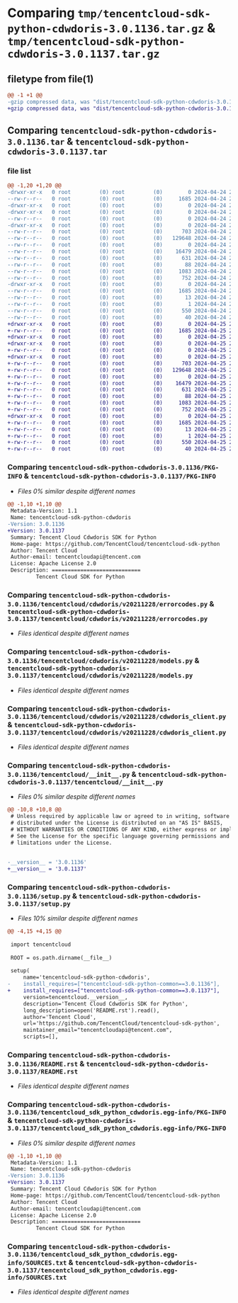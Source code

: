 # Comparing `tmp/tencentcloud-sdk-python-cdwdoris-3.0.1136.tar.gz` & `tmp/tencentcloud-sdk-python-cdwdoris-3.0.1137.tar.gz`

## filetype from file(1)

```diff
@@ -1 +1 @@
-gzip compressed data, was "dist/tencentcloud-sdk-python-cdwdoris-3.0.1136.tar", last modified: Wed Apr 24 20:29:55 2024, max compression
+gzip compressed data, was "dist/tencentcloud-sdk-python-cdwdoris-3.0.1137.tar", last modified: Thu Apr 25 20:36:55 2024, max compression
```

## Comparing `tencentcloud-sdk-python-cdwdoris-3.0.1136.tar` & `tencentcloud-sdk-python-cdwdoris-3.0.1137.tar`

### file list

```diff
@@ -1,20 +1,20 @@
-drwxr-xr-x   0 root         (0) root         (0)        0 2024-04-24 20:29:55.000000 tencentcloud-sdk-python-cdwdoris-3.0.1136/
--rw-r--r--   0 root         (0) root         (0)     1685 2024-04-24 20:29:55.000000 tencentcloud-sdk-python-cdwdoris-3.0.1136/PKG-INFO
-drwxr-xr-x   0 root         (0) root         (0)        0 2024-04-24 20:29:55.000000 tencentcloud-sdk-python-cdwdoris-3.0.1136/tencentcloud/
-drwxr-xr-x   0 root         (0) root         (0)        0 2024-04-24 20:29:55.000000 tencentcloud-sdk-python-cdwdoris-3.0.1136/tencentcloud/cdwdoris/
--rw-r--r--   0 root         (0) root         (0)        0 2024-04-24 20:29:55.000000 tencentcloud-sdk-python-cdwdoris-3.0.1136/tencentcloud/cdwdoris/__init__.py
-drwxr-xr-x   0 root         (0) root         (0)        0 2024-04-24 20:29:55.000000 tencentcloud-sdk-python-cdwdoris-3.0.1136/tencentcloud/cdwdoris/v20211228/
--rw-r--r--   0 root         (0) root         (0)      703 2024-04-24 20:29:55.000000 tencentcloud-sdk-python-cdwdoris-3.0.1136/tencentcloud/cdwdoris/v20211228/errorcodes.py
--rw-r--r--   0 root         (0) root         (0)   129648 2024-04-24 20:29:55.000000 tencentcloud-sdk-python-cdwdoris-3.0.1136/tencentcloud/cdwdoris/v20211228/models.py
--rw-r--r--   0 root         (0) root         (0)        0 2024-04-24 20:29:55.000000 tencentcloud-sdk-python-cdwdoris-3.0.1136/tencentcloud/cdwdoris/v20211228/__init__.py
--rw-r--r--   0 root         (0) root         (0)    16479 2024-04-24 20:29:55.000000 tencentcloud-sdk-python-cdwdoris-3.0.1136/tencentcloud/cdwdoris/v20211228/cdwdoris_client.py
--rw-r--r--   0 root         (0) root         (0)      631 2024-04-24 20:29:55.000000 tencentcloud-sdk-python-cdwdoris-3.0.1136/tencentcloud/__init__.py
--rw-r--r--   0 root         (0) root         (0)       88 2024-04-24 20:29:55.000000 tencentcloud-sdk-python-cdwdoris-3.0.1136/setup.cfg
--rw-r--r--   0 root         (0) root         (0)     1083 2024-04-24 20:29:55.000000 tencentcloud-sdk-python-cdwdoris-3.0.1136/setup.py
--rw-r--r--   0 root         (0) root         (0)      752 2024-04-24 20:29:55.000000 tencentcloud-sdk-python-cdwdoris-3.0.1136/README.rst
-drwxr-xr-x   0 root         (0) root         (0)        0 2024-04-24 20:29:55.000000 tencentcloud-sdk-python-cdwdoris-3.0.1136/tencentcloud_sdk_python_cdwdoris.egg-info/
--rw-r--r--   0 root         (0) root         (0)     1685 2024-04-24 20:29:55.000000 tencentcloud-sdk-python-cdwdoris-3.0.1136/tencentcloud_sdk_python_cdwdoris.egg-info/PKG-INFO
--rw-r--r--   0 root         (0) root         (0)       13 2024-04-24 20:29:55.000000 tencentcloud-sdk-python-cdwdoris-3.0.1136/tencentcloud_sdk_python_cdwdoris.egg-info/top_level.txt
--rw-r--r--   0 root         (0) root         (0)        1 2024-04-24 20:29:55.000000 tencentcloud-sdk-python-cdwdoris-3.0.1136/tencentcloud_sdk_python_cdwdoris.egg-info/dependency_links.txt
--rw-r--r--   0 root         (0) root         (0)      550 2024-04-24 20:29:55.000000 tencentcloud-sdk-python-cdwdoris-3.0.1136/tencentcloud_sdk_python_cdwdoris.egg-info/SOURCES.txt
--rw-r--r--   0 root         (0) root         (0)       40 2024-04-24 20:29:55.000000 tencentcloud-sdk-python-cdwdoris-3.0.1136/tencentcloud_sdk_python_cdwdoris.egg-info/requires.txt
+drwxr-xr-x   0 root         (0) root         (0)        0 2024-04-25 20:36:55.000000 tencentcloud-sdk-python-cdwdoris-3.0.1137/
+-rw-r--r--   0 root         (0) root         (0)     1685 2024-04-25 20:36:55.000000 tencentcloud-sdk-python-cdwdoris-3.0.1137/PKG-INFO
+drwxr-xr-x   0 root         (0) root         (0)        0 2024-04-25 20:36:55.000000 tencentcloud-sdk-python-cdwdoris-3.0.1137/tencentcloud/
+drwxr-xr-x   0 root         (0) root         (0)        0 2024-04-25 20:36:55.000000 tencentcloud-sdk-python-cdwdoris-3.0.1137/tencentcloud/cdwdoris/
+-rw-r--r--   0 root         (0) root         (0)        0 2024-04-25 20:36:55.000000 tencentcloud-sdk-python-cdwdoris-3.0.1137/tencentcloud/cdwdoris/__init__.py
+drwxr-xr-x   0 root         (0) root         (0)        0 2024-04-25 20:36:55.000000 tencentcloud-sdk-python-cdwdoris-3.0.1137/tencentcloud/cdwdoris/v20211228/
+-rw-r--r--   0 root         (0) root         (0)      703 2024-04-25 20:36:55.000000 tencentcloud-sdk-python-cdwdoris-3.0.1137/tencentcloud/cdwdoris/v20211228/errorcodes.py
+-rw-r--r--   0 root         (0) root         (0)   129648 2024-04-25 20:36:55.000000 tencentcloud-sdk-python-cdwdoris-3.0.1137/tencentcloud/cdwdoris/v20211228/models.py
+-rw-r--r--   0 root         (0) root         (0)        0 2024-04-25 20:36:55.000000 tencentcloud-sdk-python-cdwdoris-3.0.1137/tencentcloud/cdwdoris/v20211228/__init__.py
+-rw-r--r--   0 root         (0) root         (0)    16479 2024-04-25 20:36:55.000000 tencentcloud-sdk-python-cdwdoris-3.0.1137/tencentcloud/cdwdoris/v20211228/cdwdoris_client.py
+-rw-r--r--   0 root         (0) root         (0)      631 2024-04-25 20:36:55.000000 tencentcloud-sdk-python-cdwdoris-3.0.1137/tencentcloud/__init__.py
+-rw-r--r--   0 root         (0) root         (0)       88 2024-04-25 20:36:55.000000 tencentcloud-sdk-python-cdwdoris-3.0.1137/setup.cfg
+-rw-r--r--   0 root         (0) root         (0)     1083 2024-04-25 20:36:55.000000 tencentcloud-sdk-python-cdwdoris-3.0.1137/setup.py
+-rw-r--r--   0 root         (0) root         (0)      752 2024-04-25 20:36:55.000000 tencentcloud-sdk-python-cdwdoris-3.0.1137/README.rst
+drwxr-xr-x   0 root         (0) root         (0)        0 2024-04-25 20:36:55.000000 tencentcloud-sdk-python-cdwdoris-3.0.1137/tencentcloud_sdk_python_cdwdoris.egg-info/
+-rw-r--r--   0 root         (0) root         (0)     1685 2024-04-25 20:36:55.000000 tencentcloud-sdk-python-cdwdoris-3.0.1137/tencentcloud_sdk_python_cdwdoris.egg-info/PKG-INFO
+-rw-r--r--   0 root         (0) root         (0)       13 2024-04-25 20:36:55.000000 tencentcloud-sdk-python-cdwdoris-3.0.1137/tencentcloud_sdk_python_cdwdoris.egg-info/top_level.txt
+-rw-r--r--   0 root         (0) root         (0)        1 2024-04-25 20:36:55.000000 tencentcloud-sdk-python-cdwdoris-3.0.1137/tencentcloud_sdk_python_cdwdoris.egg-info/dependency_links.txt
+-rw-r--r--   0 root         (0) root         (0)      550 2024-04-25 20:36:55.000000 tencentcloud-sdk-python-cdwdoris-3.0.1137/tencentcloud_sdk_python_cdwdoris.egg-info/SOURCES.txt
+-rw-r--r--   0 root         (0) root         (0)       40 2024-04-25 20:36:55.000000 tencentcloud-sdk-python-cdwdoris-3.0.1137/tencentcloud_sdk_python_cdwdoris.egg-info/requires.txt
```

### Comparing `tencentcloud-sdk-python-cdwdoris-3.0.1136/PKG-INFO` & `tencentcloud-sdk-python-cdwdoris-3.0.1137/PKG-INFO`

 * *Files 0% similar despite different names*

```diff
@@ -1,10 +1,10 @@
 Metadata-Version: 1.1
 Name: tencentcloud-sdk-python-cdwdoris
-Version: 3.0.1136
+Version: 3.0.1137
 Summary: Tencent Cloud Cdwdoris SDK for Python
 Home-page: https://github.com/TencentCloud/tencentcloud-sdk-python
 Author: Tencent Cloud
 Author-email: tencentcloudapi@tencent.com
 License: Apache License 2.0
 Description: ============================
         Tencent Cloud SDK for Python
```

### Comparing `tencentcloud-sdk-python-cdwdoris-3.0.1136/tencentcloud/cdwdoris/v20211228/errorcodes.py` & `tencentcloud-sdk-python-cdwdoris-3.0.1137/tencentcloud/cdwdoris/v20211228/errorcodes.py`

 * *Files identical despite different names*

### Comparing `tencentcloud-sdk-python-cdwdoris-3.0.1136/tencentcloud/cdwdoris/v20211228/models.py` & `tencentcloud-sdk-python-cdwdoris-3.0.1137/tencentcloud/cdwdoris/v20211228/models.py`

 * *Files identical despite different names*

### Comparing `tencentcloud-sdk-python-cdwdoris-3.0.1136/tencentcloud/cdwdoris/v20211228/cdwdoris_client.py` & `tencentcloud-sdk-python-cdwdoris-3.0.1137/tencentcloud/cdwdoris/v20211228/cdwdoris_client.py`

 * *Files identical despite different names*

### Comparing `tencentcloud-sdk-python-cdwdoris-3.0.1136/tencentcloud/__init__.py` & `tencentcloud-sdk-python-cdwdoris-3.0.1137/tencentcloud/__init__.py`

 * *Files 0% similar despite different names*

```diff
@@ -10,8 +10,8 @@
 # Unless required by applicable law or agreed to in writing, software
 # distributed under the License is distributed on an "AS IS" BASIS,
 # WITHOUT WARRANTIES OR CONDITIONS OF ANY KIND, either express or implied.
 # See the License for the specific language governing permissions and
 # limitations under the License.
 
 
-__version__ = '3.0.1136'
+__version__ = '3.0.1137'
```

### Comparing `tencentcloud-sdk-python-cdwdoris-3.0.1136/setup.py` & `tencentcloud-sdk-python-cdwdoris-3.0.1137/setup.py`

 * *Files 10% similar despite different names*

```diff
@@ -4,15 +4,15 @@
 
 import tencentcloud
 
 ROOT = os.path.dirname(__file__)
 
 setup(
     name='tencentcloud-sdk-python-cdwdoris',
-    install_requires=["tencentcloud-sdk-python-common==3.0.1136"],
+    install_requires=["tencentcloud-sdk-python-common==3.0.1137"],
     version=tencentcloud.__version__,
     description='Tencent Cloud Cdwdoris SDK for Python',
     long_description=open('README.rst').read(),
     author='Tencent Cloud',
     url='https://github.com/TencentCloud/tencentcloud-sdk-python',
     maintainer_email="tencentcloudapi@tencent.com",
     scripts=[],
```

### Comparing `tencentcloud-sdk-python-cdwdoris-3.0.1136/README.rst` & `tencentcloud-sdk-python-cdwdoris-3.0.1137/README.rst`

 * *Files identical despite different names*

### Comparing `tencentcloud-sdk-python-cdwdoris-3.0.1136/tencentcloud_sdk_python_cdwdoris.egg-info/PKG-INFO` & `tencentcloud-sdk-python-cdwdoris-3.0.1137/tencentcloud_sdk_python_cdwdoris.egg-info/PKG-INFO`

 * *Files 0% similar despite different names*

```diff
@@ -1,10 +1,10 @@
 Metadata-Version: 1.1
 Name: tencentcloud-sdk-python-cdwdoris
-Version: 3.0.1136
+Version: 3.0.1137
 Summary: Tencent Cloud Cdwdoris SDK for Python
 Home-page: https://github.com/TencentCloud/tencentcloud-sdk-python
 Author: Tencent Cloud
 Author-email: tencentcloudapi@tencent.com
 License: Apache License 2.0
 Description: ============================
         Tencent Cloud SDK for Python
```

### Comparing `tencentcloud-sdk-python-cdwdoris-3.0.1136/tencentcloud_sdk_python_cdwdoris.egg-info/SOURCES.txt` & `tencentcloud-sdk-python-cdwdoris-3.0.1137/tencentcloud_sdk_python_cdwdoris.egg-info/SOURCES.txt`

 * *Files identical despite different names*

